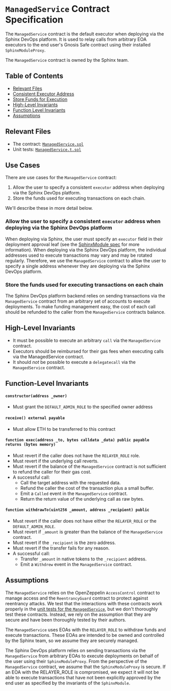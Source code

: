 # `ManagedService` Contract Specification

The `ManagedService` contract is the default executor when deploying via the Sphinx DevOps platform. It is used to relay calls from arbitrary EOA executors to the end user's Gnosis Safe contract using their installed `SphinxModuleProxy`.

The `ManagedService` contract is owned by the Sphinx team.

## Table of Contents

- [Relevant Files](#relevant-files)
- [Consistent Executor Address](#allow-the-user-to-specify-a-consistent-executor-address-when-deploying-via-the-sphinx-devops-platform)
- [Store Funds for Execution](#store-the-funds-used-for-executing-transactions-on-each-chain)
- [High-Level Invariants](#high-level-invariants)
- [Function Level Invariants](#function-level-invariants)
- [Assumptions](#assumptions)

## Relevant Files

- The contract: [`ManagedService.sol`](TODO(end))
- Unit tests: [`ManagedService.t.sol`](TODO(end))

## Use Cases

There are use cases for the `ManagedService` contract:

1. Allow the user to specify a consistent `executor` address when deploying via the Sphinx DevOps platform.
2. Store the funds used for executing transactions on each chain.

We'll describe these in more detail below.

### Allow the user to specify a consistent `executor` address when deploying via the Sphinx DevOps platform
When deploying via Sphinx, the user must specify an `executor` field in their deployment approval leaf (see the [SphinxModule spec](TODO(end)) for more information). When deploying via the Sphinx DevOps platform, the individual addresses used to execute transactions may vary and may be rotated regularly. Therefore, we use the `ManagedService` contract to allow the user to specify a single address whenever they are deploying via the Sphinx DevOps platform.

### Store the funds used for executing transactions on each chain
The Sphinx DevOps platform backend relies on sending transactions via the `ManagedService` contract from an arbitrary set of accounts to execute deployments. To make funding management easy, the cost of each call should be refunded to the caller from the `ManagedService` contracts balance.

## High-Level Invariants
- It must be possible to execute an arbitrary `call` via the `ManagedService` contract.
- Executors should be reimbursed for their gas fees when executing calls via the ManagedService contract.
- It should *not* be possible to execute a `delegatecall` via the `ManagedService` contract.

## Function-Level Invariants

#### `constructor(address _owner)`

- Must grant the `DEFAULT_ADMIN_ROLE` to the specified owner address

#### `receive() external payable`

- Must allow ETH to be transferred to this contract

#### `function exec(address _to, bytes calldata _data) public payable returns (bytes memory)`

- Must revert if the caller does not have the `RELAYER_ROLE` role.
- Must revert if the underlying call reverts.
- Must revert if the balance of the `ManagedService` contract is not sufficient to refund the caller for their gas cost.
- A successful call:
  - Call the target address with the requested data.
  - Refund the caller the cost of the transaction plus a small buffer.
  - Emit a `Called` event in the `ManagedService` contract.
  - Return the return value of the underlying call as raw bytes.

#### `function withdrawTo(uint256 _amount, address _recipient) public`

- Must revert if the caller does not have either the `RELAYER_ROLE` or the `DEFAULT_ADMIN_ROLE`.
- Must revert if `_amount` is greater than the balance of the `ManagedService` contract.
- Must revert if the `_recipient` is the zero address.
- Must revert if the transfer fails for any reason.
- A successful call:
  - Transfer `_amount` in native tokens to the `_recipient` address.
  - Emit a `Withdrew` event in the `ManagedService` contract.

## Assumptions
The `ManagedService` relies on the OpenZeppelin `AccessControl` contract to manage access and the `ReentrancyGuard` contract to protect against reentrancy attacks. We test that the interactions with these contracts work properly in the [unit tests for the `ManagedService`](TODO(end)), but we don't thoroughly test these contracts. Instead, we rely on the assumption that they are secure and have been thoroughly tested by their authors.

The `ManagedService` uses EOAs with the `RELAYER_ROLE` to withdraw funds and execute transactions. These EOAs are intended to be owned and controlled by the Sphinx team, so we assume they are securely managed.

The Sphinx DevOps platform relies on sending transactions via the `ManagedService` from arbitrary EOAs to execute deployments on behalf of the user using their `SphinxModuleProxy`. From the perspective of the `ManagedService` contract, we assume that the `SphinxModuleProxy` is secure. If an EOA with the RELAYER_ROLE is compromised, we expect it will not be able to execute transactions that have not been explicitly approved by the end user as specified by the invariants of the `SphinxModule`.
